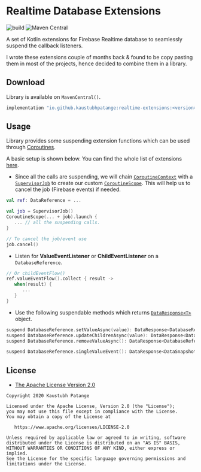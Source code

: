 # Realtime Database Extensions

![build](https://github.com/KaustubhPatange/firebase-realtime-extensions/workflows/build/badge.svg)
![Maven Central](https://img.shields.io/maven-central/v/io.github.kaustubhpatange/realtime-extensions)

A set of Kotlin extensions for Firebase Realtime database to seamlessly suspend the callback listeners.

I wrote these extensions couple of months back & found to be copy pasting them in most of the projects, hence decided to combine them in a library.

## Download

Library is available on `MavenCentral()`.

```gradle
implementation "io.github.kaustubhpatange:realtime-extensions:<version>"
```

## Usage

Library provides some suspending extension functions which can be used through [Coroutines](https://kotlinlang.org/docs/reference/coroutines-overview.html).

A basic setup is shown below. You can find the whole list of extensions [here](https://github.com/KaustubhPatange/firebase-realtime-extensions/blob/master/library/src/main/java/com/kpstv/firebase/extensions/DataReferenceExt.kt).

- Since all the calls are suspending, we will chain [`CoroutineContext`](https://kotlinlang.org/api/latest/jvm/stdlib/kotlin.coroutines/-coroutine-context/) with a [`SupervisorJob`](https://kotlin.github.io/kotlinx.coroutines/kotlinx-coroutines-core/kotlinx.coroutines/-supervisor-job.html) to create our custom [`CoroutineScope`](https://kotlin.github.io/kotlinx.coroutines/kotlinx-coroutines-core/kotlinx.coroutines/-coroutine-scope/). This will help us to cancel the job (Firebase events) if needed.

```kotlin
val ref: DataReference = ...

val job = SupervisorJob()
CoroutineScope(... + job).launch {
   ... // all the suspending calls.
}

// To cancel the job/event use
job.cancel()
```

- Listen for **ValueEventListener** or **ChildEventListener** on a `DatabaseReference`.

```kotlin
// Or childEventFlow()
ref.valueEventFlow().collect { result ->
   when(result) {
      ...
   }
}
```

- Use the following suspendable methods which returns [`DataResponse<T>`](https://github.com/KaustubhPatange/firebase-realtime-extensions/blob/master/library/src/main/java/com/kpstv/firebase/Response.kt) object.

```kotlin
suspend DatabaseReference.setValueAsync(value): DataResponse<DatabaseReference>
suspend DatabaseReference.updateChildrenAsync(value): DataResponse<DatabaseReference>
suspend DatabaseReference.removeValueAsync(): DataResponse<DatabaseReference>

suspend DatabaseReference.singleValueEvent(): DataResponse<DataSnapshot>
```

## License

- [The Apache License Version 2.0](https://www.apache.org/licenses/LICENSE-2.0.txt)

```
Copyright 2020 Kaustubh Patange

Licensed under the Apache License, Version 2.0 (the "License");
you may not use this file except in compliance with the License.
You may obtain a copy of the License at

   https://www.apache.org/licenses/LICENSE-2.0

Unless required by applicable law or agreed to in writing, software
distributed under the License is distributed on an "AS IS" BASIS,
WITHOUT WARRANTIES OR CONDITIONS OF ANY KIND, either express or implied.
See the License for the specific language governing permissions and
limitations under the License.
```
